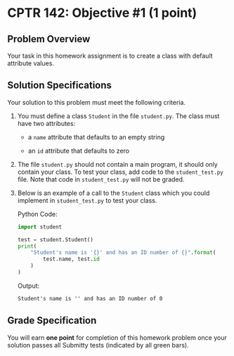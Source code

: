 # CPTR 142: Objective #1 (1 point)

## Problem Overview

Your task in this homework assignment is to create a class with default attribute values.

## Solution Specifications

Your solution to this problem must meet the following criteria.

1. You must define a class `Student` in the file `student.py`. The class must have two attributes:

    * a `name` attribute that defaults to an empty string

    * an `id` attribute that defaults to zero

1. The file `student.py` should not contain a main program, it should only contain your class.  To test your class, add code to the `student_test.py` file.  Note that code in `student_test.py` will not be graded.

1. Below is an example of a call to the `Student` class which you could implement in `student_test.py` to test your class.

    Python Code:
    ```python
    import student

    test = student.Student()
    print(
        "Student's name is '{}' and has an ID number of {}".format(
            test.name, test.id
        )
    )
    ```

    Output:
    ```html
    Student's name is '' and has an ID number of 0
    ```

## Grade Specification

You will earn **one point** for completion of this homework problem once your solution passes all Submitty tests (indicated by all green bars).

